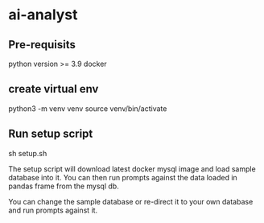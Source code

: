 # ai-analyst

## Pre-requisits

python version >= 3.9
docker

## create virtual env
python3 -m venv venv
source venv/bin/activate

## Run setup script
sh setup.sh

The setup script will download latest docker mysql image and load sample database into it. You can then run prompts against the data loaded in pandas frame from the mysql db.

You can change the sample database or re-direct it to your own database and run prompts against it.